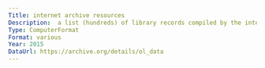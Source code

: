 ```yaml
---
Title: internet archive resources
Description:  a list (hundreds) of library records compiled by the internet archive.  in various formats.
Type: ComputerFormat
Format: various
Year: 2015
DataUrl: https://archive.org/details/ol_data
---
```

